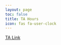 ```yaml
---
layout: page
toc: false
title: TA Hours
icon: fas fa-user-clock
---
```


[TA Link](https://chatgpt.com)

<!-- <iframe src="https://calendar.google.com/calendar/embed?src=b223ad8d926e1e1b7fc883a6212d49f2a4cc969897df7849d87d2541914d4929%40group.calendar.google.com&ctz=America%2FDenver" style="border: 0" width="800" height="600" frameborder="0" scrolling="no"></iframe> -->


